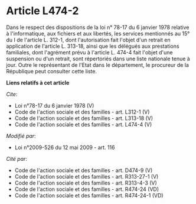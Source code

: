 # Article L474-2

Dans le respect des dispositions de la loi n° 78-17 du 6 janvier 1978 relative à l'informatique, aux fichiers et aux
libertés, les services mentionnés au 15° du I de l'article L. 312-1, dont l'autorisation fait l'objet d'un retrait en
application de l'article L. 313-18, ainsi que les délégués aux prestations familiales, dont l'agrément prévu à l'article L.
474-4 fait l'objet d'une suspension ou d'un retrait, sont répertoriés dans une liste nationale tenue à jour. Outre le
représentant de l'Etat dans le département, le procureur de la République peut consulter cette liste.

**Liens relatifs à cet article**

_Cite_:

  - Loi n°78-17 du 6 janvier 1978 (V)
  - Code de l'action sociale et des familles - art. L312-1 (V)
  - Code de l'action sociale et des familles - art. L313-18 (V)
  - Code de l'action sociale et des familles - art. L474-4 (V)

_Modifié par_:

  - Loi n°2009-526 du 12 mai 2009 - art. 116

_Cité par_:

  - Code de l'action sociale et des familles - art. D474-9 (V)
  - Code de l'action sociale et des familles - art. R313-27-1 (V)
  - Code de l'action sociale et des familles - art. R313-4-3 (V)
  - Code de l'action sociale et des familles - art. R474-24 (VD)
  - Code de l'action sociale et des familles - art. R474-24-1 (VD)
